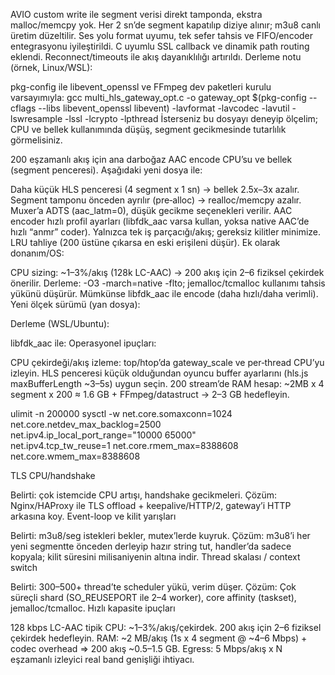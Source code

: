 AVIO custom write ile segment verisi direkt tamponda, ekstra malloc/memcpy yok.
Her 2 sn’de segment kapatılıp diziye alınır; m3u8 canlı üretim düzeltilir.
Ses yolu format uyumu, tek sefer tahsis ve FIFO/encoder entegrasyonu iyileştirildi.
C uyumlu SSL callback ve dinamik path routing eklendi.
Reconnect/timeouts ile akış dayanıklılığı artırıldı.
Derleme notu (örnek, Linux/WSL):

pkg-config ile libevent_openssl ve FFmpeg dev paketleri kurulu varsayımıyla: gcc multi_hls_gateway_opt.c -o gateway_opt $(pkg-config --cflags --libs libevent_openssl libevent) -lavformat -lavcodec -lavutil -lswresample -lssl -lcrypto -lpthread
İsterseniz bu dosyayı deneyip ölçelim; CPU ve bellek kullanımında düşüş, segment gecikmesinde tutarlılık görmelisiniz.

200 eşzamanlı akış için ana darboğaz AAC encode CPU’su ve bellek (segment penceresi). Aşağıdaki yeni dosya ile:

Daha küçük HLS penceresi (4 segment x 1 sn) → bellek 2.5x–3x azalır.
Segment tamponu önceden ayrılır (pre‑alloc) → realloc/memcpy azalır.
Muxer’a ADTS (aac_latm=0), düşük gecikme seçenekleri verilir.
AAC encoder hızlı profil ayarları (libfdk_aac varsa kullan, yoksa native AAC’de hızlı “anmr” coder).
Yalnızca tek iş parçacığı/akış; gereksiz kilitler minimize.
LRU tahliye (200 üstüne çıkarsa en eski erişileni düşür).
Ek olarak donanım/OS:

CPU sizing: ~1–3%/akış (128k LC-AAC) → 200 akış için 2–6 fiziksel çekirdek önerilir.
Derleme: -O3 -march=native -flto; jemalloc/tcmalloc kullanımı tahsis yükünü düşürür.
Mümkünse libfdk_aac ile encode (daha hızlı/daha verimli).
Yeni ölçek sürümü (yan dosya):

Derleme (WSL/Ubuntu):

libfdk_aac ile:
Operasyonel ipuçları:

CPU çekirdeği/akış izleme: top/htop’da gateway_scale ve per‑thread CPU’yu izleyin.
HLS penceresi küçük olduğundan oyuncu buffer ayarlarını (hls.js maxBufferLength ~3–5s) uygun seçin.
200 stream’de RAM hesap: ~2MB x 4 segment x 200 ≈ 1.6 GB + FFmpeg/datastruct → 2–3 GB hedefleyin.



ulimit -n 200000
sysctl -w net.core.somaxconn=1024 net.core.netdev_max_backlog=2500 \
       net.ipv4.ip_local_port_range="10000 65000" \
       net.ipv4.tcp_tw_reuse=1 net.core.rmem_max=8388608 net.core.wmem_max=8388608


TLS CPU/handshake

Belirti: çok istemcide CPU artışı, handshake gecikmeleri.
Çözüm: Nginx/HAProxy ile TLS offload + keepalive/HTTP/2, gateway’i HTTP arkasına koy.
Event-loop ve kilit yarışları

Belirti: m3u8/seg istekleri bekler, mutex’lerde kuyruk.
Çözüm: m3u8’i her yeni segmentte önceden derleyip hazır string tut, handler’da sadece kopyala; kilit süresini milisaniyenin altına indir.
Thread skalası / context switch

Belirti: 300–500+ thread’te scheduler yükü, verim düşer.
Çözüm: Çok süreçli shard (SO_REUSEPORT ile 2–4 worker), core affinity (taskset), jemalloc/tcmalloc.
Hızlı kapasite ipuçları

128 kbps LC-AAC tipik CPU: ~1–3%/akış/çekirdek. 200 akış için 2–6 fiziksel çekirdek hedefleyin.
RAM: ~2 MB/akış (1s x 4 segment @ ~4–6 Mbps) + codec overhead ⇒ 200 akış ~0.5–1.5 GB.
Egress: 5 Mbps/akış x N eşzamanlı izleyici real band genişliği ihtiyacı.      